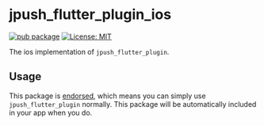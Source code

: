 # jpush_flutter_plugin_ios

[![pub package][pkg_logo_link]][pkg_link]
[![License: MIT][license_badge]][license_link]

The ios implementation of `jpush_flutter_plugin`.

## Usage

This package is [endorsed][endorsed_link], which means you can simply use `jpush_flutter_plugin`
normally. This package will be automatically included in your app when you do.

[endorsed_link]: https://flutter.dev/docs/development/packages-and-plugins/developing-packages#endorsed-federated-plugin
[license_badge]: https://img.shields.io/badge/license-MIT-blue.svg
[license_link]: https://opensource.org/licenses/MIT
[pkg_logo_link]: https://img.shields.io/pub/v/jpush_flutter_plugin_ios.svg
[pkg_link]: https://pub.dev/packages/jpush_flutter_plugin_ios
